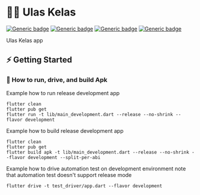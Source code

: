 # 👨‍💻 Ulas Kelas
[![Generic badge](https://img.shields.io/badge/Flutter-v2.2.3-blue)](https://flutter.dev/docs)
[![Generic badge](https://img.shields.io/badge/Dart-v2.13.4-blue)](https://dart.dev/guides)
[![Generic badge](https://img.shields.io/badge/development-v0.0.1-brightgreen)](https://play.google.com/store/)
[![Generic badge](https://img.shields.io/badge/style-very_good_analysis-B22C89.svg)](https://pub.dev/packages/very_good_analysis)

Ulas Kelas app

## ⚡️ Getting Started

### 🚚 How to run, drive, and build Apk

Example how to run release development app
```
flutter clean
flutter pub get
flutter run -t lib/main_development.dart --release --no-shrink --flavor development
```

Example how to build release development app
```
flutter clean
flutter pub get
flutter build apk -t lib/main_development.dart --release --no-shrink --flavor development --split-per-abi
```

Example how to drive automation test on development environment
note that automation test doesn't support release mode
```
flutter drive -t test_driver/app.dart --flavor development
```